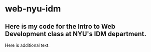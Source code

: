 # web-nyu-idm

## Here is my code for the Intro to Web Development class at NYU's IDM department.

Here is additional text.

